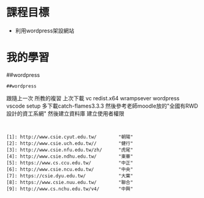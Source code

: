 # 課程目標
- 利用wordpress架設網站

# 我的學習

##wordpress


```
##wordpress

```
跟隨上一次 所教的複習
上次下載 vc redist.x64
     wrampsever
     wordpress
     vscode setup
多下載catch-flames3.3.3
然後參考老師moodle放的"全國有RWD設計的資工系網"
然後建立資料庫 建立使用者權限 
```


[1]: http://www.csie.cyut.edu.tw/        "朝陽"
[2]: http://www.csie.uch.edu.tw//        "健行"
[3]: http://www.csie.nfu.edu.tw/zh/      "虎尾"
[4]: http://www.csie.ndhu.edu.tw/        "東華"
[5]: https://www.cs.ccu.edu.tw/          "中正"
[6]: http://www.csie.ncu.edu.tw/         "中央"
[7]: https://csie.dyu.edu.tw/            "大葉"
[8]: https://www.csie.nuu.edu.tw/        "聯合"
[9]: http://www.cs.nchu.edu.tw/v4/       "中興"








